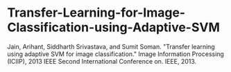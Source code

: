# Transfer-Learning-for-Image-Classification-using-Adaptive-SVM
Jain, Arihant, Siddharth Srivastava, and Sumit Soman. "Transfer learning using adaptive SVM for image classification." Image Information Processing (ICIIP), 2013 IEEE Second International Conference on. IEEE, 2013.
